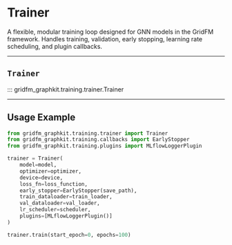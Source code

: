 # Trainer

A flexible, modular training loop designed for GNN models in the GridFM framework.
Handles training, validation, early stopping, learning rate scheduling, and plugin callbacks.

---

## `Trainer`

::: gridfm_graphkit.training.trainer.Trainer

---

## Usage Example

```python
from gridfm_graphkit.training.trainer import Trainer
from gridfm_graphkit.training.callbacks import EarlyStopper
from gridfm_graphkit.training.plugins import MLflowLoggerPlugin

trainer = Trainer(
    model=model,
    optimizer=optimizer,
    device=device,
    loss_fn=loss_function,
    early_stopper=EarlyStopper(save_path),
    train_dataloader=train_loader,
    val_dataloader=val_loader,
    lr_scheduler=scheduler,
    plugins=[MLflowLoggerPlugin()]
)

trainer.train(start_epoch=0, epochs=100)
```
